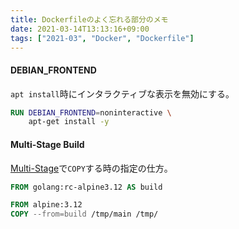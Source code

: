 ```yaml
---
title: Dockerfileのよく忘れる部分のメモ
date: 2021-03-14T13:13:16+09:00
tags: ["2021-03", "Docker", "Dockerfile"]
---
```


#### DEBIAN_FRONTEND

`apt install`時にインタラクティブな表示を無効にする。

```Dockerfile
RUN DEBIAN_FRONTEND=noninteractive \
    apt-get install -y
```

#### Multi-Stage Build

[Multi-Stage](https://docs.docker.com/develop/develop-images/multistage-build/)で`COPY`する時の指定の仕方。

```Dockerfile
FROM golang:rc-alpine3.12 AS build

FROM alpine:3.12
COPY --from=build /tmp/main /tmp/
```